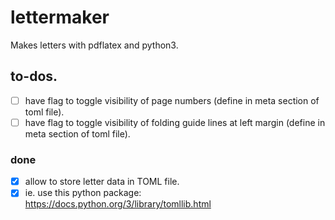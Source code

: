 
# lettermaker

Makes letters with pdflatex and python3.

## to-dos.

 - [ ] have flag to toggle visibility of page numbers (define in meta section of toml file).
 - [ ] have flag to toggle visibility of folding guide lines at left margin (define in meta section of toml file).

### done 

 - [X] allow to store letter data in TOML file.
 - [X] ie. use this python package: https://docs.python.org/3/library/tomllib.html
